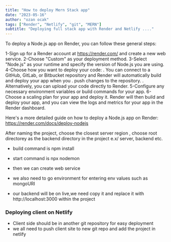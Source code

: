 ```yaml
---
title: "How to deploy Mern Stack app"
date: "2023-05-16"
author: "ozan ocak"
tags: ["Render", "Netlify", "git", "MERN"]
subtitle: "Deploying full stack app with Render and Netlify ...."
---
```


To deploy a Node.js app on Render, you can follow these general steps:

1-Sign up for a Render account at https://render.com/ and create a new web service.
2-Choose "Custom" as your deployment method.
3-Select "Node.js" as your runtime and specify the version of Node.js you are using.
4-Choose how you want to deploy your code:
. You can connect to a GitHub, GitLab, or Bitbucket repository and Render will automatically build and deploy your app when you . push changes to the repository.
. Alternatively, you can upload your code directly to Render.
5-Configure any necessary environment variables or build commands for your app.
6-Choose a scaling plan for your app and deploy it.
Render will then build and deploy your app, and you can view the logs and metrics for your app in the Render dashboard.

Here's a more detailed guide on how to deploy a Node.js app on Render: https://render.com/docs/deploy-nodejs

After naming the project, choose the closest server region , choose root directorey as the backend directory in the project
e.x/ server, backend etc.

- build command is npm install
- start command is npx nodemon
- then we can create web service
- we also need to go environment for entering env values such as mongoURI

- our backend will be on live,we need copy it and replace it with http://localhost:3000 within the project

### Deploying client on Netlify

- Client side should be in another git repository for easy deployment
- we all need to push client site to new git repo and add the project in netlify

